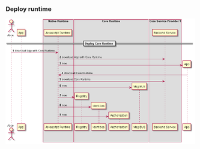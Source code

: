 ### Deploy runtime

<!--
@startuml "deploy-runtime.png"

autonumber

!define SHOW_RuntimeA

!define SHOW_AppAtRuntimeA

!define SHOW_NativeAtRuntimeA
!define SHOW_JavascriptEngineAtRuntimeA

!define SHOW_CoreRuntimeA
!define SHOW_MsgBUSAtRuntimeA
!define SHOW_RegistryAtRuntimeA
!define SHOW_IdentitiesAtRuntimeA
!define SHOW_AuthAtRuntimeA


!define SHOW_SP1

!include ../runtime_objects.plantuml

== Deploy Core Runtime ==

Alice -> JS : download App with Core Runtime

JS -> SP1 : download App with Core Runtime

create App
JS -> App : new

App -> JS : download Core Runtime

JS -> SP1 : download Core Runtime

create BUS@A
JS -> BUS@A : new

create RunReg@A
JS -> RunReg@A : new

create RunID@A
JS -> RunID@A : new

create RunAuth@A
JS -> RunAuth@A : new

@enduml
-->


![Deploy Core Runtime Components in the Native Runtime](deploy-runtime.png)


